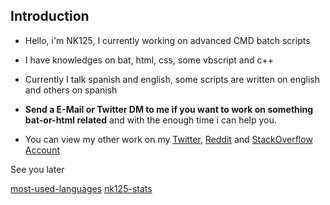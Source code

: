 ## Introduction

- Hello, i'm NK125, I currently working on advanced CMD batch scripts

- I have knowledges on bat, html, css, some vbscript and c++

- Currently I talk spanish and english, some scripts are written on english and others on spanish

- **Send a E-Mail or Twitter DM to me if you want to work on something bat-or-html related** and with the enough time i can help you.

- You can view my other work on my [Twitter](https://twitter.com/NeKes125), [Reddit](https://www.reddit.com/user/RealNk125) and [StackOverflow Account](https://stackoverflow.com/users/15180180/nk125)

See you later

[most-used-languages](https://github-readme-stats.vercel.app/api/top-langs/?username=Nk125&layout=compact)
[nk125-stats](https://github-readme-stats.vercel.app/api?username=Nk125&show_icons=true)
